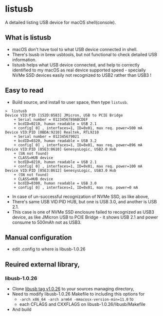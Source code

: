 # listusb
A detailed listing USB device for macOS shell(console).

## What is listusb
* macOS don't have tool to what USB device connected in shell.
* There's lsusb in brew usbtools, but not functional to check detailed USB information.
* listusb helps what USB device connected, and help to correctly identified to my macOS as real device supported speed - specially NVMe SSD devices easily not recognized to USB2 rather than USB3 ! 

## Easy to read
* Build source, and install to user space, then type `listusb`.
```
>  listusb
Device VID:PID [152D:0583] JMicron, USB to PCIE Bridge
    + Serial number = 0123456789ABCDEF
    + bcdID=0210, human readable = USB 2.1
    + config[ 0] , interfaces=1, ID=0x01, max req. power=500 mA
Device VID:PID [0BDA:9210] Realtek, RTL9210
    + Serial number = 012345679021
    + bcdID=0320, human readable = USB 3.2
    + config[ 0] , interfaces=1, ID=0x01, max req. power=896 mA
Device VID:PID [05E3:0610] GenesysLogic, USB2.0 Hub
    + (SN not found)
    + CLASS=HUB device
    + bcdID=0210, human readable = USB 2.1
    + config[ 0] , interfaces=1, ID=0x01, max req. power=100 mA
Device VID:PID [05E3:0612] GenesysLogic, USB3.0 Hub
    + (SN not found)
    + CLASS=HUB device
    + bcdID=0300, human readable = USB 3.0
    + config[ 0] , interfaces=1, ID=0x01, max req. power=0 mA
```
* In case of un-successful recognization of NVMe SSD, as like above,
* There's same USB VID:PID HUB, but one is USB 3.0, and another is USB 2.1.
* This case is one of NVMe SSD enclosure failed to recognized as USB3 device, as like JMicron USB to PCIE Bridge - it shows USB 2.1 and power consume to 500mAh not as USB3.

## Manual configuration
* edit .config to where is libusb-1.0.26

## Reuired external library,
### libusb-1.0.26
* Clone [libusb tag v1.0.26](https://github.com/libusb/libusb/tree/v1.0.26) to your sources managing directory,
* Need to modify libusb-1.0.26 Makefile to including this options for 
    - `-arch x86_64 -arch arm64 -mmacosx-version-min=11.0` to 
	- each CFLAGS and CXXFLAGS on libusb-1.0.26/libusb/Makefile
* And build


